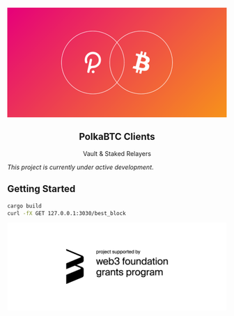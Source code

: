 <p align="center">
  <a href="https://gitlab.com/interlay/polkabtc-clients">
    <img src="media/polka_btc.png">
  </a>

  <h2 align="center">PolkaBTC Clients</h2>

  <p align="center">
    Vault & Staked Relayers
  </p>
</p>

_This project is currently under active development_.

## Getting Started

```bash
cargo build
curl -fX GET 127.0.0.1:3030/best_block
```

<p align="center">
  <a href="https://web3.foundation/grants/">
    <img src="media/web3_grants.png">
  </a>
</p>
